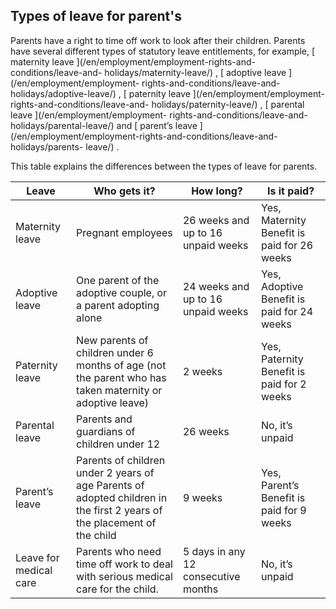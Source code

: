 ##  Types of leave for parent's

Parents have a right to time off work to look after their children. Parents
have several different types of statutory leave entitlements, for example, [
maternity leave ](/en/employment/employment-rights-and-conditions/leave-and-
holidays/maternity-leave/) , [ adoptive leave ](/en/employment/employment-
rights-and-conditions/leave-and-holidays/adoptive-leave/) , [ paternity leave
](/en/employment/employment-rights-and-conditions/leave-and-
holidays/paternity-leave/) , [ parental leave ](/en/employment/employment-
rights-and-conditions/leave-and-holidays/parental-leave/) and [ parent’s leave
](/en/employment/employment-rights-and-conditions/leave-and-holidays/parents-
leave/) .

This table explains the differences between the types of leave for parents.

**Leave** |  **Who gets it?** |  **How long?** |  **Is it paid?**  
---|---|---|---  
Maternity leave  |  Pregnant employees  |  26 weeks and up to 16 unpaid weeks  |  Yes, Maternity Benefit is paid for 26 weeks   
Adoptive leave  |  One parent of the adoptive couple, or a parent adopting alone  |  24 weeks and up to 16 unpaid weeks  |  Yes, Adoptive Benefit is paid for 24 weeks   
Paternity leave  |  New parents of children under 6 months of age (not the parent who has taken maternity or adoptive leave)  |  2 weeks  |  Yes, Paternity Benefit is paid for 2 weeks   
Parental leave  |  Parents and guardians of children under 12  |  26 weeks  |  No, it’s unpaid   
Parent’s leave  |  Parents of children under 2 years of age  Parents of adopted children in the first 2 years of the placement of the child  |  9 weeks  |  Yes, Parent’s Benefit is paid for 9 weeks   
Leave for medical care  |  Parents who need time off work to deal with serious medical care for the child.  |  5 days in any 12 consecutive months  |  No, it’s unpaid   
  